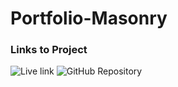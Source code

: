 # Portfolio-Masonry

### Links to Project

![Live link](https://svivoli.github.io/Portfolio-Masonry/)
![GitHub Repository](https://github.com/svivoli/Portfolio-Masonry)
